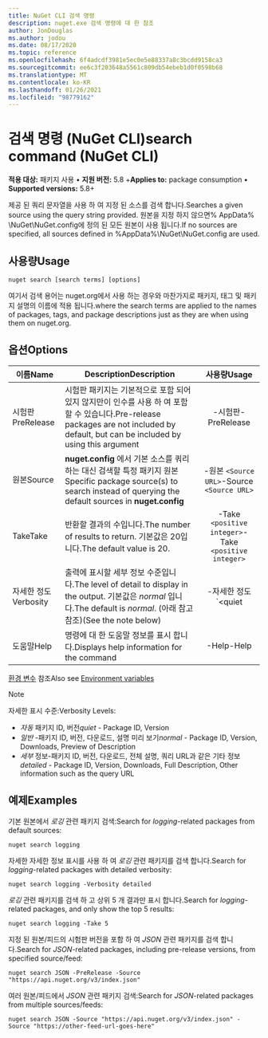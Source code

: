 ```yaml
---
title: NuGet CLI 검색 명령
description: nuget.exe 검색 명령에 대 한 참조
author: JonDouglas
ms.author: jodou
ms.date: 08/17/2020
ms.topic: reference
ms.openlocfilehash: 6f4adcdf3981e5ec0e5e88337a8c3bcdd9158ca3
ms.sourcegitcommit: ee6c3f203648a5561c809db54ebeb1d0f0598b68
ms.translationtype: MT
ms.contentlocale: ko-KR
ms.lasthandoff: 01/26/2021
ms.locfileid: "98779162"
---
```

# <a name="search-command-nuget-cli"></a><span data-ttu-id="e7cbe-103">검색 명령 (NuGet CLI)</span><span class="sxs-lookup"><span data-stu-id="e7cbe-103">search command (NuGet CLI)</span></span>

<span data-ttu-id="e7cbe-104">**적용 대상:** 패키지 사용 &bullet; **지원 버전:** 5.8 +</span><span class="sxs-lookup"><span data-stu-id="e7cbe-104">**Applies to:** package consumption &bullet; **Supported versions:** 5.8+</span></span>

<span data-ttu-id="e7cbe-105">제공 된 쿼리 문자열을 사용 하 여 지정 된 소스를 검색 합니다.</span><span class="sxs-lookup"><span data-stu-id="e7cbe-105">Searches a given source using the query string provided.</span></span> <span data-ttu-id="e7cbe-106">원본을 지정 하지 않으면% AppData% \NuGet\NuGet.config에 정의 된 모든 원본이 사용 됩니다.</span><span class="sxs-lookup"><span data-stu-id="e7cbe-106">If no sources are specified, all sources defined in %AppData%\NuGet\NuGet.config are used.</span></span>

## <a name="usage"></a><span data-ttu-id="e7cbe-107">사용량</span><span class="sxs-lookup"><span data-stu-id="e7cbe-107">Usage</span></span>

```cli
nuget search [search terms] [options]
```

<span data-ttu-id="e7cbe-108">여기서 검색 용어는 nuget.org에서 사용 하는 경우와 마찬가지로 패키지, 태그 및 패키지 설명의 이름에 적용 됩니다.</span><span class="sxs-lookup"><span data-stu-id="e7cbe-108">where the search terms are applied to the names of packages, tags, and package descriptions just as they are when using them on nuget.org.</span></span>

## <a name="options"></a><span data-ttu-id="e7cbe-109">옵션</span><span class="sxs-lookup"><span data-stu-id="e7cbe-109">Options</span></span>

| <span data-ttu-id="e7cbe-110">이름</span><span class="sxs-lookup"><span data-stu-id="e7cbe-110">Name</span></span> | <span data-ttu-id="e7cbe-111">Description</span><span class="sxs-lookup"><span data-stu-id="e7cbe-111">Description</span></span> | <span data-ttu-id="e7cbe-112">사용량</span><span class="sxs-lookup"><span data-stu-id="e7cbe-112">Usage</span></span> |
| ---  |     ---     |  :-:  |
| <span data-ttu-id="e7cbe-113">시험판</span><span class="sxs-lookup"><span data-stu-id="e7cbe-113">PreRelease</span></span> | <span data-ttu-id="e7cbe-114">시험판 패키지는 기본적으로 포함 되어 있지 않지만이 인수를 사용 하 여 포함할 수 있습니다.</span><span class="sxs-lookup"><span data-stu-id="e7cbe-114">Pre-release packages are not included by default, but can be included by using this argument</span></span> | <span data-ttu-id="e7cbe-115">-시험판</span><span class="sxs-lookup"><span data-stu-id="e7cbe-115">-PreRelease</span></span> |
| <span data-ttu-id="e7cbe-116">원본</span><span class="sxs-lookup"><span data-stu-id="e7cbe-116">Source</span></span> | <span data-ttu-id="e7cbe-117">__nuget.config__ 에서 기본 소스를 쿼리 하는 대신 검색할 특정 패키지 원본</span><span class="sxs-lookup"><span data-stu-id="e7cbe-117">Specific package source(s) to search instead of querying the default sources in __nuget.config__</span></span> | <span data-ttu-id="e7cbe-118">-원본 `<Source URL>`</span><span class="sxs-lookup"><span data-stu-id="e7cbe-118">-Source `<Source URL>`</span></span>|
| <span data-ttu-id="e7cbe-119">Take</span><span class="sxs-lookup"><span data-stu-id="e7cbe-119">Take</span></span> | <span data-ttu-id="e7cbe-120">반환할 결과의 수입니다.</span><span class="sxs-lookup"><span data-stu-id="e7cbe-120">The number of results to return.</span></span> <span data-ttu-id="e7cbe-121">기본값은 20입니다.</span><span class="sxs-lookup"><span data-stu-id="e7cbe-121">The default value is 20.</span></span> | <span data-ttu-id="e7cbe-122">-Take `<positive integer>`</span><span class="sxs-lookup"><span data-stu-id="e7cbe-122">-Take `<positive integer>`</span></span> |
| <span data-ttu-id="e7cbe-123">자세한 정도</span><span class="sxs-lookup"><span data-stu-id="e7cbe-123">Verbosity</span></span> | <span data-ttu-id="e7cbe-124">출력에 표시할 세부 정보 수준입니다.</span><span class="sxs-lookup"><span data-stu-id="e7cbe-124">The level of detail to display in the output.</span></span> <span data-ttu-id="e7cbe-125">기본값은 _normal_ 입니다.</span><span class="sxs-lookup"><span data-stu-id="e7cbe-125">The default is _normal_.</span></span> <span data-ttu-id="e7cbe-126">(아래 참고 참조)</span><span class="sxs-lookup"><span data-stu-id="e7cbe-126">(See the note below)</span></span>  | <span data-ttu-id="e7cbe-127">-자세한 정도 `<quiet|normal|detailed>`</span><span class="sxs-lookup"><span data-stu-id="e7cbe-127">-Verbosity `<quiet|normal|detailed>`</span></span> |
| <span data-ttu-id="e7cbe-128">도움말</span><span class="sxs-lookup"><span data-stu-id="e7cbe-128">Help</span></span> | <span data-ttu-id="e7cbe-129">명령에 대 한 도움말 정보를 표시 합니다.</span><span class="sxs-lookup"><span data-stu-id="e7cbe-129">Displays help information for the command</span></span> | <span data-ttu-id="e7cbe-130">-Help</span><span class="sxs-lookup"><span data-stu-id="e7cbe-130">-Help</span></span> |

<span data-ttu-id="e7cbe-131">[환경 변수](cli-ref-environment-variables.md) 참조</span><span class="sxs-lookup"><span data-stu-id="e7cbe-131">Also see [Environment variables](cli-ref-environment-variables.md)</span></span>

> [!NOTE] 
> <span data-ttu-id="e7cbe-132">자세한 표시 수준:</span><span class="sxs-lookup"><span data-stu-id="e7cbe-132">Verbosity Levels:</span></span>
> * <span data-ttu-id="e7cbe-133">_자동_ 패키지 ID, 버전</span><span class="sxs-lookup"><span data-stu-id="e7cbe-133">_quiet_ - Package ID, Version</span></span>
> * <span data-ttu-id="e7cbe-134">_일반_ -패키지 ID, 버전, 다운로드, 설명 미리 보기</span><span class="sxs-lookup"><span data-stu-id="e7cbe-134">_normal_ - Package ID, Version, Downloads, Preview of Description</span></span>
> * <span data-ttu-id="e7cbe-135">_세부_ 정보-패키지 ID, 버전, 다운로드, 전체 설명, 쿼리 URL과 같은 기타 정보</span><span class="sxs-lookup"><span data-stu-id="e7cbe-135">_detailed_ - Package ID, Version, Downloads, Full Description, Other information such as the query URL</span></span>

## <a name="examples"></a><span data-ttu-id="e7cbe-136">예제</span><span class="sxs-lookup"><span data-stu-id="e7cbe-136">Examples</span></span>

<span data-ttu-id="e7cbe-137">기본 원본에서 *로깅* 관련 패키지 검색:</span><span class="sxs-lookup"><span data-stu-id="e7cbe-137">Search for *logging*-related packages from default sources:</span></span>
```
nuget search logging
```
<span data-ttu-id="e7cbe-138">자세한 자세한 정보 표시를 사용 하 여 *로깅* 관련 패키지를 검색 합니다.</span><span class="sxs-lookup"><span data-stu-id="e7cbe-138">Search for *logging*-related packages with detailed verbosity:</span></span>
```
nuget search logging -Verbosity detailed
```
<span data-ttu-id="e7cbe-139">*로깅* 관련 패키지를 검색 하 고 상위 5 개 결과만 표시 합니다.</span><span class="sxs-lookup"><span data-stu-id="e7cbe-139">Search for *logging*-related packages, and only show the top 5 results:</span></span>
```
nuget search logging -Take 5
```
<span data-ttu-id="e7cbe-140">지정 된 원본/피드의 시험판 버전을 포함 하 여 *JSON* 관련 패키지를 검색 합니다.</span><span class="sxs-lookup"><span data-stu-id="e7cbe-140">Search for *JSON*-related packages, including pre-release versions, from specified source/feed:</span></span>
```
nuget search JSON -PreRelease -Source "https://api.nuget.org/v3/index.json"
```
<span data-ttu-id="e7cbe-141">여러 원본/피드에서 *JSON* 관련 패키지 검색:</span><span class="sxs-lookup"><span data-stu-id="e7cbe-141">Search for *JSON*-related packages from multiple sources/feeds:</span></span>
```
nuget search JSON -Source "https://api.nuget.org/v3/index.json" -Source "https://other-feed-url-goes-here"
```

